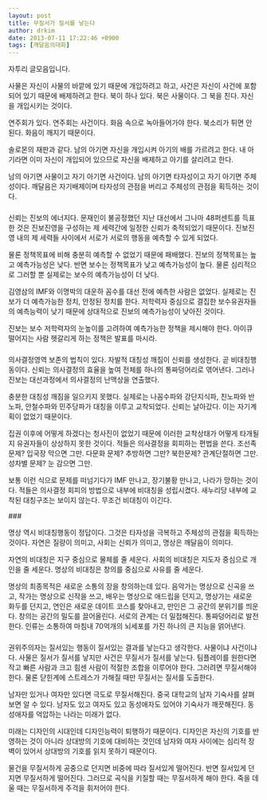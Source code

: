 ```yaml
---
layout: post
title: 무질서가 질서를 낳는다
author: drkim
date: 2013-07-11 17:22:46 +0900
tags: [깨달음의대화]
---
```

자투리 글모음입니다.


  


사물은 자신이 사물의 바깥에 있기 때문에 개입하려고 하고, 사건은 자신이 사건에 포함되어 있기 때문에 배제하려고 한다. 북이 하나 있다. 북은 사물이다. 그 북을 친다. 자신을 개입시키는 것이다. 


  


연주회가 있다. 연주회는 사건이다. 화음 속으로 녹아들어가야 한다. 북소리가 튀면 안 된다. 화음이 깨지기 때문이다. 


  


솔로몬의 재판과 같다. 남의 아기면 자신을 개입시켜 아기의 배를 가르려고 한다. 내 아기라면 이미 자신이 개입되어 있으므로 자신을 배제하고 아기를 살리려고 한다. 


  


남의 아기면 사물이고 자기 아기면 사건이다. 남의 아기면 타자성이고 자기 아기면 주체성이다. 깨달음은 자기배제이며 타자성의 관점을 버리고 주체성의 관점을 획득하는 것이다. 


  


###


  


신뢰는 진보의 에너지다. 문재인이 불공정했던 지난 대선에서 그나마 48퍼센트를 득표한 것은 진보진영을 구성하는 제 세력간에 일정한 신뢰가 축적되었기 때문이다. 진보진영 내의 제 세력들 사이에서 서로가 서로의 행동을 예측할 수 있게 되었다. 


  


물론 정책목표에 비해 충분히 예측할 수 없었기 때문에 패배했다. 진보의 정책목표는 높고 예측가능성은 낮다. 반면 보수는 정책목표가 낮고 예측가능성이 높다. 물론 심리적으로 그러할 뿐 실제로는 보수의 예측가능성이 더 낮다. 


  


김영삼의 IMF와 이명박의 대운하 꼼수를 대선 전에 예측한 사람은 없었다. 실제로는 진보가 더 예측가능한 정치, 안정된 정치를 한다. 저학력자 중심으로 결집한 보수유권자들의 예측능력이 낮기 때문에 상대적으로 진보의 예측가능성이 낮아진 것이다. 


  


진보는 보수 저학력자의 눈높이를 고려하여 예측가능한 정책을 제시해야 한다. 아이큐 떨어지는 사람 헷갈리게 하는 정책은 발표를 마시라. 


  


###


  


의사결정영역 보존의 법칙이 있다. 자발적 대칭성 깨짐이 신뢰를 생성한다. 곧 비대칭행동이다. 신뢰는 의사결정의 효율을 높여 전체를 하나의 통짜덩어리로 엮어낸다. 그러나 진보는 대선과정에서 의사결정의 난맥상을 연출했다. 


  


충분한 대칭성 깨짐을 일으키지 못했다. 실제로는 나꼼수파와 강단지식파, 친노파와 반노파, 안철수파와 민주당파가 대칭을 이루고 교착되었다. 신뢰는 날아갔다. 이는 자기계획이 없었기 때문이다. 


  


집권 이후에 어떻게 하겠다는 청사진이 없었기 때문에 이러한 교착상태가 어떻게 타개될지 유권자들이 상상하지 못한 것이다. 적들은 의사결정을 회피하는 편법을 쓴다. 조선족 문제? 입국장 막으면 그만. 다문화 문제? 추방하면 그만? 북한문제? 관계단절하면 그만. 성차별 문제? 눈 감으면 그만. 


  


보통 이런 식으로 문제를 떠넘기다가 IMF 만나고, 장기불황 만나고, 나라가 망하는 것이다. 적들은 의사결정 회피의 방법으로 내부에 비대칭을 성립시켰다. 새누리당 내부에 교착된 대칭구조는 보이지 않는다. 무조건 비대칭이 이긴다. 


  


\### 


  


명상 역시 비대칭행동이 정답이다. 그것은 타자성을 극복하고 주체성의 관점을 획득하는 것이다. 자연은 질량이 의미고, 사회는 신뢰가 의미고, 명상은 깨달음이 의미다. 


  


자연의 비대칭은 지구 중심으로 물체를 줄 세운다. 사회의 비대칭은 지도자 중심으로 개인을 줄 세운다. 명상의 비대칭은 창의를 중심으로 사유를 줄 세운다. 


  


명상의 최종목적은 새로운 소통의 장을 창의하는데 있다. 음악가는 명상으로 신곡을 쓰고, 작가는 명상으로 신작을 쓰고, 배우는 명상으로 애드립을 던지고, 명상가는 새로운 화두를 던지고, 연인은 새로운 데이트 코스를 찾아내고, 만인은 그 공간의 분위기를 띄운다. 창의는 공간의 밀도를 끌어올린다. 서로의 관계는 더 밀접해진다. 통짜덩어리로 발전한다. 인류는 소통하여 마침내 70억개의 뇌세포를 가진 하나의 큰 지능을 얽어낸다. 


  


###


  


권위주의자는 질서있는 행동이 질서있는 결과를 낳는다고 생각한다. 사물이냐 사건이냐다. 사물은 질서가 질서를 낳지만 사건은 무질서가 질서를 낳는다. 팀플레이를 원한다면 작고 빠른 사람과 크고 힘센 사람이 적절한 조합을 이루어야 한다. 그러려면 무질서해야 한다. 물론 닫힌계에 스트레스가 가해질 때만 무질서는 질서를 도출한다.


  


남자만 있거나 여자만 있다면 극도로 무질서해진다. 중국 대학교의 남자 기숙사를 살펴보면 알 수 있다. 남자도 있고 여자도 있고 동성애자도 있어야 기숙사가 깨끗해진다. 동성애자를 억압하는 나라는 미래가 없다. 


  


미래는 디자인의 시대인데 디자인능력이 퇴행하기 때문이다. 디자인은 자신의 기호를 반영하는 것이 아니라 상대방의 기호에 대비하는 것인데 남자와 여자 사이에는 심리적 장벽이 있어서 상대방의 기호를 읽지 못하기 때문이다. 


  


물건을 무질서하게 공중으로 던지면 비중에 따라 질서있게 떨어진다. 반면 질서있게 던지면 무질서하게 떨어진다. 그러므로 곡식을 키질할 때는 무질서하게 해야 한다. 죽을 데울 때는 무질서하게 주걱을 휘저어야 한다.